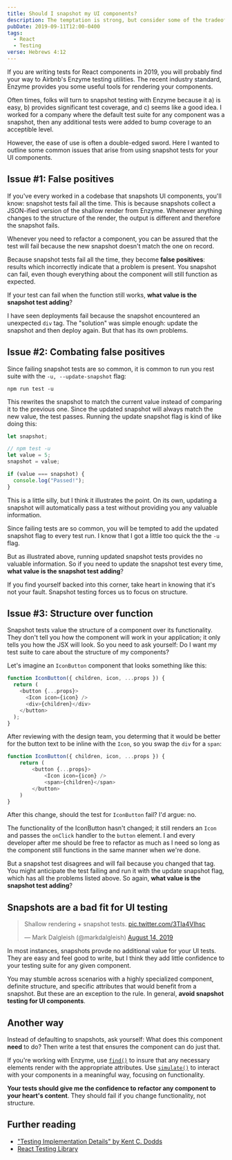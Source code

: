 ```yaml
---
title: Should I snapshot my UI components?
description: The temptation is strong, but consider some of the tradeoffs.
pubDate: 2019-09-11T12:00-0400
tags:
  - React
  - Testing
verse: Hebrews 4:12
---
```


If you are writing tests for React components in 2019, you will probably find your way to Airbnb's Enzyme testing utilities. The recent industry standard, Enzyme provides you some useful tools for rendering your components.

Often times, folks will turn to snapshot testing with Enzyme because it a) is easy, b) provides significant test coverage, and c) seems like a good idea. I worked for a company where the default test suite for any component was a snapshot, then any additional tests were added to bump coverage to an acceptible level.

However, the ease of use is often a double-edged sword. Here I wanted to outline some common issues that arise from using snapshot tests for your UI components.

## Issue #1: False positives

If you've every worked in a codebase that snapshots UI components, you'll know: snapshot tests fail all the time. This is because snapshots collect a JSON-ified version of the shallow render from Enzyme. Whenever anything changes to the structure of the render, the output is different and therefore the snapshot fails.

Whenever you need to refactor a component, you can be assured that the test will fail because the new snapshot doesn't match the one on record.

Because snapshot tests fail all the time, they become **false positives**: results which incorrectly indicate that a problem is present. You snapshot can fail, even though everything about the component will still function as expected.

If your test can fail when the function still works, **what value is the snapshot test adding**?

I have seen deployments fail because the snapshot encountered an unexpected `div` tag. The "solution" was simple enough: update the snapshot and then deploy again. But that has its own problems.

## Issue #2: Combating false positives

Since failing snapshot tests are so common, it is common to run you rest suite with the `-u, --update-snapshot` flag:

```
npm run test -u
```

This rewrites the snapshot to match the current value instead of comparing it to the previous one. Since the updated snapshot will always match the new value, the test passes. Running the update snapshot flag is kind of like doing this:

```js
let snapshot;

// npm test -u
let value = 5;
snapshot = value;

if (value === snapshot) {
  console.log("Passed!");
}
```

This is a little silly, but I think it illustrates the point. On its own, updating a snapshot will automatically pass a test without providing you any valuable information.

Since failing tests are so common, you will be tempted to add the updated snapshot flag to every test run. I know that I got a little too quick the the `-u` flag.

But as illustrated above, running updated snapshot tests provides no valuable information. So if you need to update the snapshot test every time, **what value is the snapshot test adding**?

If you find yourself backed into this corner, take heart in knowing that it's not your fault. Snapshot testing forces us to focus on structure.

## Issue #3: Structure over function

Snapshot tests value the structure of a component over its functionality. They don't tell you how the component will work in your application; it only tells you how the JSX will look. So you need to ask yourself: Do I want my test suite to care about the structure of my components?

Let's imagine an `IconButton` component that looks something like this:

```js
function IconButton({ children, icon, ...props }) {
  return (
    <button {...props}>
      <Icon icon={icon} />
      <div>{children}</div>
    </button>
  );
}
```

After reviewing with the design team, you determing that it would be better for the button text to be inline with the `Icon`, so you swap the `div` for a `span`:

<!-- ```js/4 -->
```js
function IconButton({ children, icon, ...props }) {
    return (
        <button {...props}>
            <Icon icon={icon} />
            <span>{children}</span>
        </button>
    )
}
```

After this change, should the test for `IconButton` fail? I'd argue: no.

The functionality of the IconButton hasn't changed; it still renders an `Icon` and passes the `onClick` handler to the `button` element. I and every developer after me should be free to refactor as much as I need so long as the component still functions in the same manner when we're done.

But a snapshot test disagrees and will fail because you changed that tag. You might anticipate the test failing and run it with the update snapshot flag, which has all the problems listed above. So again, **what value is the snapshot test adding**?

## Snapshots are a bad fit for UI testing

<blockquote class="twitter-tweet"><p lang="en" dir="ltr">Shallow rendering + snapshot tests. <a href="https://t.co/3TIa4VIhsc">pic.twitter.com/3TIa4VIhsc</a></p>&mdash; Mark Dalgleish (@markdalgleish) <a href="https://twitter.com/markdalgleish/status/1161616241531863045?ref_src=twsrc%5Etfw">August 14, 2019</a></blockquote> <script async src="https://platform.twitter.com/widgets.js" charset="utf-8"></script>

In most instances, snapshots provde no additional value for your UI tests. They are easy and feel good to write, but I think they add little confidence to your testing suite for any given component.

You may stumble across scenarios with a highly specialized component, definite structure, and specific attributes that would benefit from a snapshot. But these are an exception to the rule. In general, **avoid snapshot testing for UI components**.

## Another way

Instead of defaulting to snapshots, ask yourself: What does this component **need** to do? Then write a test that ensures the component can do just that.

If you're working with Enzyme, use [`find()`](https://airbnb.io/enzyme/docs/api/ReactWrapper/find.html) to insure that any necessary elements render with the appropriate attributes. Use [`simulate()`](https://airbnb.io/enzyme/docs/api/ReactWrapper/simulate.html) to interact with your components in a meaningful way, focusing on functionality.

**Your tests should give me the confidence to refactor any component to your heart's content**. They should fail if you change functionality, not structure.

## Further reading

- ["Testing Implementation Details" by Kent C. Dodds](https://kentcdodds.com/blog/testing-implementation-details)
- [React Testing Library](https://testing-library.com/docs/react-testing-library/intro)
